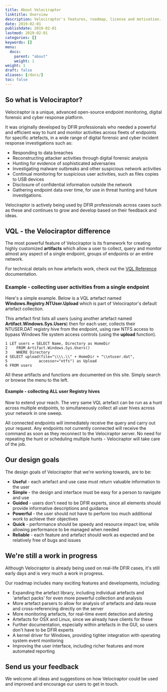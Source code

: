 ```yaml
---
title: About Velociraptor
linktitle: Overview
description: Velociraptor's features, roadmap, license and motivation.
date: 2019-02-01
publishdate: 2019-02-01
lastmod: 2019-02-01
categories: []
keywords: []
menu:
  docs:
    parent: "about"
    weight: 1
weight: 1
draft: false
aliases: [/docs/]
toc: false
---
```


## So what is Velociraptor?

Velociraptor is a unique, advanced open-source endpoint monitoring, digital forensic and cyber response platform.

It was originally developed by DFIR professionals who needed a powerful and efficient way to hunt and monitor activities across fleets of endpoints for specific artefacts, in a wide range of digital forensic and cyber incident response investigations such as:

* Responding to data breaches
* Reconstructing attacker activities through digital forensic analysis
* Hunting for evidence of sophisticated adversaries
* Investigating malware outbreaks and other suspicious network activities
* Continual monitoring for suspicious user activities, such as files copies to USB devices
* Disclosure of confidential information outside the network
* Gathering endpoint data over time, for use in threat hunting and future investigations.

Velociraptor is actively being used by DFIR professionals across cases such as these and continues to grow and develop based on their feedback and ideas.

## VQL - the Velociraptor difference

The most powerful feature of Velociraptor is its framework for creating highly customized **artifacts** which allow a user to collect, query and monitor almost any aspect of a single endpoint, groups of endpoints or an entire network.

<!--
For some great examples of how artefacts can be used, refer to the [Use Cases](../docs/use_cases).
-->

For technical details on how artefacts work, check out the [VQL Reference](../docs/vql_reference) documentation.

### Example - collecting user activities from a single endpoint

Here's a simple example. Below is a VQL artefact named **Windows.Registry.NTUser.Upload** which is part of Velociraptor's default artefact collection.

This artefact first lists all users (using another artefact named **Artifact.Windows.Sys.Users**) then for each user, collects their NTUSER.DAT registry hive from the endpoint, using raw NTFS access to bypass Windows file system access controls (using the **upload** function).

```text
1 LET users = SELECT Name, Directory as HomeDir
2    FROM Artifact.Windows.Sys.Users()
3    WHERE Directory
4 SELECT upload(file="\\\\.\\" + HomeDir + "\\ntuser.dat",
5              accessor="ntfs") as Upload
6 FROM users
```

All these artifacts and functions are documented on this site. Simply search or browse the menu to the left.

#### Example - collecting ALL user Registry hives

Now to extend your reach. The very same VQL artefact can be run as a hunt across multiple endpoints, to simultaneously collect all user hives across your network in one sweep.

All connected endpoints will immediately receive the query and carry out your request. Any endpoints not currently connected will receive the command as soon as they reconnect to the Velociraptor server. No need for repeating the hunt or scheduling multiple hunts - Velociraptor will take care of the job.

<!--
#### Example - tracking an attacker's activities through their Registry hives

Let's extend this simple example a little more. Say you're investigating an attacker on your network. You've identified they're using a compromised backup service account and you want to collect all Registry hives from every system on which they've made an interactive login, to examine evidence of folders accessed, search queries entered into Explorer and files they've opened - critical evidence when answering questions about whether the attacker accessed any confidential information.

Velociraptor and VQL makes this simple. Make a copy of the artefact (named for example **Custom.Windows.Registry.NTUser.Upload**), then edit the VQL to focus on the compromised account name, by changing this line:

```text
4 SELECT upload(file="\\\\.\\" + HomeDir + "\\ntuser.dat",
```

to this:

```text
4 SELECT upload(file="\\\\.\\nick\\ntuser.dat",
```

Your new artefact will look something like this:

```text
1 LET users = SELECT Name, Directory as HomeDir
2    FROM Artifact.Windows.Sys.Users()
3    WHERE Directory
4 SELECT upload(file="\\\\.\\nick\\ntuser.dat",
5              accessor="ntfs") as Upload
6 FROM users
7
```
-->

## Our design goals

The design goals of Velociraptor that we're working towards, are to be:

* **Useful** - each artefact and use case must return valuable information to the user
* **Simple** - the design and interface must be easy for a person to navigate and use
* **Guided** - users don't need to be DFIR experts, since all elements should provide informative descriptions and guidance
* **Powerful** - the user should not have to perform too much additional work to achieve their objectives
* **Quick** - performance should be speedy and resource impact low, while allowing performance to be managed when needed
* **Reliable** - each feature and artefact should work as expected and be relatively free of bugs and issues

## We're still a work in progress

Although Velociraptor is already being used on real-life DFIR cases, it's still early days and is very much a work in progress.

Our roadmap includes many exciting features and developments, including:

* Expanding the artefact library, including individual artefacts and 'artefact packs' for even more powerful collection and analysis
* More artefact parsers to allow for analysis of artefacts and data reuse and cross-referencing directly on the server
* More monitoring artefacts, for real-time event detection and alerting
* Artefacts for OSX and Linux, since we already have clients for these
* Further documentation, especially within artefacts in the GUI, so users don't have to be DFIR experts
* A kernel driver for Windows, providing tighter integration with operating system event monitoring
* Improving the user interface, including richer features and more automated reporting

## Send us your feedback

We welcome all ideas and suggestions on how Velociraptor could be used and improved and encourage our users to get in touch.

<!-- Insert contact details
You can connect with us via:
-->
